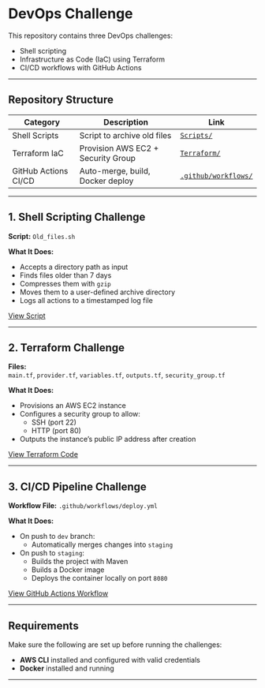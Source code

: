 # DevOps Challenge

This repository contains three DevOps challenges:

-  Shell scripting  
-  Infrastructure as Code (IaC) using Terraform  
-  CI/CD workflows with GitHub Actions  

---

##  Repository Structure

| Category                | Description                                 | Link                                                 |
|-------------------------|---------------------------------------------|------------------------------------------------------|
|  Shell Scripts        | Script to archive old files                 | [`Scripts/`](https://github.com/P3dmund/DevOps-Challenge/tree/main/Scripts) |
|  Terraform IaC        | Provision AWS EC2 + Security Group          | [`Terraform/`](https://github.com/P3dmund/DevOps-Challenge/tree/main/Terraform) |
|  GitHub Actions CI/CD | Auto-merge, build, Docker deploy           | [`.github/workflows/`](https://github.com/P3dmund/DevOps-Challenge/tree/main/.github/workflows) |

---

## 1. Shell Scripting Challenge

**Script:** `Old_files.sh`

**What It Does:**

- Accepts a directory path as input
- Finds files older than 7 days
- Compresses them with `gzip`
- Moves them to a user-defined archive directory
- Logs all actions to a timestamped log file

[View Script](https://github.com/P3dmund/DevOps-Challenge/blob/main/Scripts/Old_files.sh)

---

## 2. Terraform Challenge

**Files:**  
`main.tf`, `provider.tf`, `variables.tf`, `outputs.tf`, `security_group.tf`

**What It Does:**

- Provisions an AWS EC2 instance  
- Configures a security group to allow:
  - SSH (port 22)
  - HTTP (port 80)
- Outputs the instance’s public IP address after creation

[View Terraform Code](https://github.com/P3dmund/DevOps-Challenge/tree/main/Terraform)

---

## 3. CI/CD Pipeline Challenge

**Workflow File:** `.github/workflows/deploy.yml`

**What It Does:**

- On push to `dev` branch:
  - Automatically merges changes into `staging`
- On push to `staging`:
  - Builds the project with Maven
  - Builds a Docker image
  - Deploys the container locally on port `8080`

[View GitHub Actions Workflow](https://github.com/P3dmund/DevOps-Challenge/blob/main/.github/workflows/deploy.yml)

---

## Requirements

Make sure the following are set up before running the challenges:

- **AWS CLI** installed and configured with valid credentials
- **Docker** installed and running
---